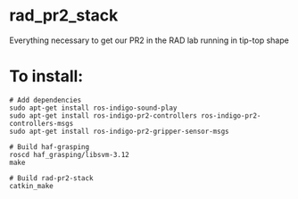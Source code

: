 # rad_pr2_stack
Everything necessary to get our PR2 in the RAD lab running in tip-top shape


# To install:

```
# Add dependencies
sudo apt-get install ros-indigo-sound-play
sudo apt-get install ros-indigo-pr2-controllers ros-indigo-pr2-controllers-msgs
sudo apt-get install ros-indigo-pr2-gripper-sensor-msgs

# Build haf-grasping
roscd haf_grasping/libsvm-3.12
make

# Build rad-pr2-stack
catkin_make
```
